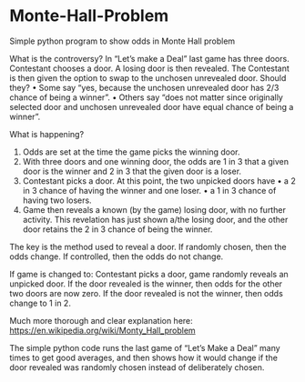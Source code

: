 # Monte-Hall-Problem
Simple python program to show odds in Monte Hall problem

What is the controversy?
In “Let’s make a Deal” last game has three doors. Contestant chooses a door. A losing door is then revealed. The Contestant is then given the option to swap to the unchosen unrevealed door. Should they?
•	Some say “yes, because the unchosen unrevealed door has 2/3 chance of being a winner”.
•	Others say “does not matter since originally selected door and unchosen unrevealed door have equal chance of being a winner”.


What is happening?
1.	Odds are set at the time the game picks the winning door.
2.	With three doors and one winning door, the odds are 1 in 3 that a given door is the winner and 2 in 3 that the given door is a loser.
3.	Contestant picks a door. At this point, the two unpicked doors have
•	a 2 in 3 chance of having the winner and one loser.
•	a 1 in 3 chance of having two losers.
4.	Game then reveals a known (by the game) losing door, with no further activity. This revelation has just shown a/the losing door, and the other door retains the 2 in 3 chance of being the winner.

The key is the method used to reveal a door.
If randomly chosen, then the odds change.
If controlled, then the odds do not change.


If game is changed to:
Contestant picks a door, game randomly reveals an unpicked door.
If the door revealed is the winner, then odds for the other two doors are now zero.
If the door revealed is not the winner, then odds change to 1 in 2.


Much more thorough and clear explanation here:
https://en.wikipedia.org/wiki/Monty_Hall_problem


The simple python code runs the last game of “Let’s Make a Deal” many times to get good averages, and then shows how it would change if the door revealed was randomly chosen instead of deliberately chosen.
